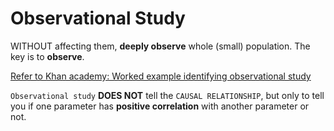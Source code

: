# Observational Study

WITHOUT affecting them, **deeply observe** whole (small) population.
The key is to **observe**.

[Refer to Khan academy: Worked example identifying observational study](https://www.khanacademy.org/math/ap-statistics/gathering-data-ap/modal/v/worked-example-identifying-observational-study)

`Observational study` **DOES NOT** tell the `CAUSAL RELATIONSHIP`, but only to tell you if one parameter has **positive correlation** with another parameter or not.


